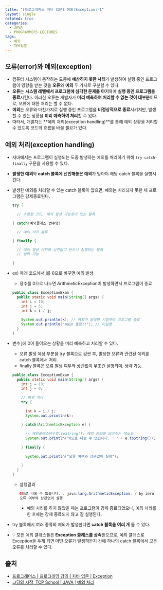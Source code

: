 ```yaml
---
title: "[프로그래머스 자바 입문] 예외(Exception)-1"
layout: single
related: true
categories:
  - JAVA
  - PROGRAMMERS LECTURES
tags:
  - 예외
  - 자바입문
---
```


## 오류(error)와 예외(exception)
- 컴퓨터 시스템이 동작하는 도중에 **예상하지 못한 사태**가 발생하여 실행 중인 프로그램이 영향을 받는 것을 **오류**와 **예외** 두 가지로 구분할 수 있다.
- **오류**는 **시스템 레벨에서 프로그램에 심각한 문제를 야기**하여 **실행 중인 프로그램을 종료**시킨다. 이러한 오류는 개발자가 **미리 예측하여 처리할 수 없는 것이 대부분**이므로, 오류에 대한 처리는 할 수 없다.
- **예외**는 오류와 마찬가지로 실행 중인 프로그램을 **비정상적으로 종료**시키지만, 발생할 수 있는 상황을 **미리 예측하여 처리**할 수 있다.
- 따라서, 개발자는 **예외 처리(exception handling)**를 통해 예외 상황을 처리할 수 있도록 코드의 흐름을 바꿀 필요가 있다.

## 예외 처리(exception handling)
- 자바에서는 프로그램이 실행되는 도중 발생하는 예외를 처리하기 위해 `try-catch-finally` 구문을 사용할 수 있다.
- **발생한 예외**와 **catch 블록에 선언해놓은 예외**가 맞아야 해당 catch 블록을 실행시킨다.
- 발생한 예외를 처리할 수 있는 catch 블록이 없으면, 예외는 처리되지 못한 채 프로그램은 강제종료된다.

  ```java
  try {
  
    // 수행할 코드, 예외 발생 가능성이 있는 블록
    
  } catch(예외클래스 변수명)
  
    // 예외 처리 블록
  
  } finally {
  
    // 예외 발생 여부에 상관없이 반드시 실행되는 블록 
    // 생략 가능
    
  }
  ```

- ex) 아래 코드에서 j를 0으로 바꾸면 예외 발생
  - 정수를 0으로 나누면 ArithmeticException이 발생하면서 프로그램이 종료

  ```java
  public class ExceptionExam {
    public static void main(String[] args) {
      int i = 10;
      int j = 5;
      int k = i / j;
      
      System.out.println(k); // 예외가 발생한 시점부터 프로그램 종료
      System.out.println("main 종료!!"); // 미실행
    }
  }
  ```
  
- 변수 j에 0이 들어오는 상황을 미리 예측하고 처리할 수 있다.
  - 오류 발생 예상 부분을 try 블록으로 감싼 후, 발생한 오류와 관련된 예외를 catch 블록에서 처리.
  - finally 블록은 오류 발생 여부와 상관없이 무조건 실행되며, 생략 가능.
  

  ```java
  public class ExceptionExam {
    public static void main(String[] args) {
      int i = 10;
      int j = 0;
      
      // 예외 처리
      try {
      
        int k = i / j;
        System.out.println(k);
        
      } catch(ArithmeticException e) {
      
        // 예외클래스변수명.toString(): 예외 정보를 알려주는 메소드
        System.out.println("0으로 나눌 수 없습니다. : " + e.toString());
        
      } finally {
      
        System.out.println("오류 여부와 상관없이 실행");
        
      }
    }
  }
  ```
  - 실행결과
  
    ```java
    0으로 나눌 수 없습니다. : java.lang.ArithmeticException: / by zero
    오류 여부와 상관없이 실행
    ```
    - 예외 처리를 하지 않았을 때는 프로그램이 강제 종료되었으나, 예외 처리를 한 후에는 강제 종료되지 않고 잘 실행된다.
    
- try 블록에서 여러 종류의 예외가 발생한다면 **catch 블록을 여러 개** 둘 수 있다.
- 💡 모든 예외 클래스들은 **Exception 클래스를 상속**받으므로, 예외 클래스로 Exception을 두게 되면 어떤 오류가 발생하든지 간에 하나의 catch 블록에서 모든 오류를 처리할 수 있다.
   
## 출처
- [프로그래머스 \| 프로그래밍 강의 \| 자바 입문 \| Exception](https://programmers.co.kr/learn/courses/5/lessons/244)
- [코딩의 시작, TCP School \| JAVA \| 예외 처리](https://www.tcpschool.com/java/java_exception_intro)
